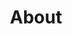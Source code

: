 ---
title: 'About'
layout: 'pages/about.html'
permalink: '/about/index.html'
socialImage: 'https://res.cloudinary.com/jmg-cursos/image/upload/w_auto,f_auto,q_auto/logo/logo.png'
---